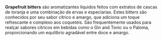 **Grapefruit bitters** são aromatizantes líquidos feitos com extratos de cascas de toranja e uma combinação de ervas e especiarias. Estes bitters são conhecidos por seu sabor cítrico e amargo, que adiciona um toque refrescante e complexo aos coquetéis. São frequentemente usados para realçar sabores cítricos em bebidas como o Gin and Tonic ou o Paloma, proporcionando um equilíbrio agradável entre doce e amargo.